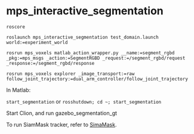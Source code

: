 # mps_interactive_segmentation


```roscore```

```roslaunch mps_interactive_segmentation test_domain.launch world:=experiment_world```

```rosrun mps_voxels matlab_action_wrapper.py __name:=segment_rgbd _pkg:=mps_msgs _action:=SegmentRGBD _request:=/segment_rgbd/request _response:=/segment_rgbd/response```

```rosrun mps_voxels explorer _image_transport:=raw follow_joint_trajectory:=dual_arm_controller/follow_joint_trajectory```

In Matlab:

```start_segmentation```
or
```rosshutdown; cd ~; start_segmentation```

Start Clion, and run gazebo_segmentation_gt

To run SiamMask tracker, refer to [SimaMask](https://github.com/UM-ARM-Lab/SiamMask).